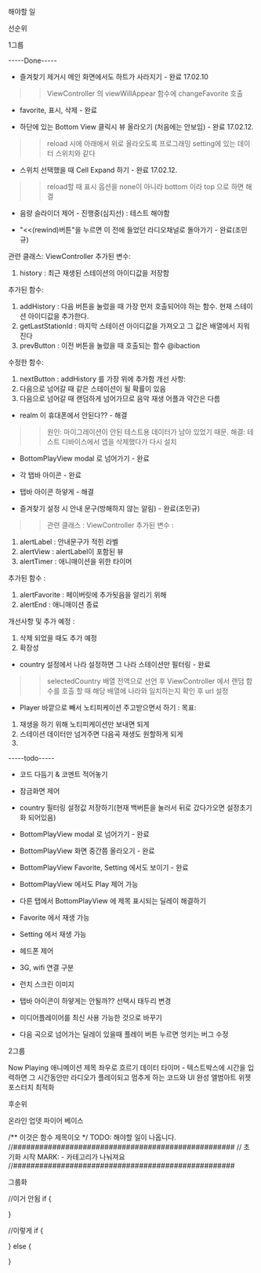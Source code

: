 해야할 일

선순위

1그룹

-----Done-----

- 즐겨찾기 제거시 메인 화면에서도 하트가 사라지기 - 완료 17.02.10
>> ViewController 의 viewWillAppear 함수에 changeFavorite 호출

- favorite, 표시, 삭제  - 완료

- 하단에 있는 Bottom View 클릭시 뷰 올라오기 (처음에는 안보임) - 완료 17.02.12.
>> reload 시에 아래에서 위로 올라오도록 프로그래밍 setting에 있는 데이터 스위치와 같다

- 스위치 선택했을 때 Cell Expand 하기 - 완료 17.02.12.
>> reload할 때 표시 옵션을 none이 아니라 bottom 이라 top 으로 하면 해결

- 음량 슬라이더 제어 - 진행중(심지선) : 테스트 해야함

- "<<(rewind)버튼"을 누르면 이 전에 들었던 라디오채널로 돌아가기 - 완료(조민규)
>>
관련 클래스: ViewController
추가된 변수: 
1. history : 최근 재생된 스테이션의 아이디값을 저장함

추가된 함수: 
1. addHistory : 다음 버튼을 눌렀을 때 가장 먼저 호출되어야 하는 함수. 현재 스테이션 아이디값을 추가한다.
2. getLastStationId : 마지막 스테이션 아이디값을 가져오고 그 값은 배열에서 지워진다
3. prevButton : 이전 버튼을 눌렀을 때 호출되는 함수 @ibaction

수정한 함수:
1. nextButton : addHistory 를 가장 위에 추가함
개선 사항:
1. 다음으로 넘어갈 때 같은 스테이션이 될 확률이 있음
2. 다음으로 넘어갈 때 랜덤하게 넘어가므로 음악 재생 어플과 약간은 다름


- realm 이 휴대폰에서 안된다?? - 해결
>>원인: 마이그레이션이 안된 테스트용 데이터가 남아 있었기 때문.
해결: 테스트 디바이스에서 앱을 삭제했다가 다시 설치

- BottomPlayView modal 로 넘어가기 - 완료

- 각 탭바 아이콘 - 완료

- 탭바 아이콘 하얗게 - 해결

- 즐겨찾기 설정 시 안내 문구(방해하지 않는 알림) - 완료(조민규)
>>관련 클래스 : ViewController
추가된 변수 :
1. alertLabel : 안내문구가 적힌 라벨
2. alertView : alertLabel이 포함된 뷰
3. alertTimer : 애니매이션을 위한 타이머

추가된 함수 : 
1. alertFavorite : 페이버릿에 추가됫음을 알리기 위해
2. alertEnd : 애니매이션 종료

개선사항 및 추가 예정 :
1. 삭제 되었을 때도 추가 예정
2. 확장성


- country 설정에서 나라 설정하면 그 나라 스테이션만 필터링 - 완료
>> selectedCountry 배열 전역으로 선언 후 ViewController 에서 랜덤 함수를 호출 할 때 
해당 배열에 나라와 일치하는지 확인 후 url 설정

- Player 바깥으로 빼서 노티피케이션 주고받으면서 하기 :
목표:
1. 재생을 하기 위해 노티피케이션만 보내면 되게
2. 스테이션 데이터만 넘겨주면 다음곡 재생도 원할하게 되게
3.

-----todo-----

- 코드 다듬기 & 코멘트 적어놓기



- 잠금화면 제어


- country 필터링 설정값 저장하기(현재 백버튼을 눌러서 뒤로 갔다가오면 설정초기화 되어있음)

- BottomPlayView modal 로 넘어가기 - 완료
- BottomPlayView 화면 중간쯤 올라오기 - 완료
- BottomPlayView Favorite, Setting 에서도 보이기 - 완료
- BottomPlayView 에서도 Play 제어 가능
- 다른 탭에서 BottomPlayView 에 제목 표시되는 딜레이 해결하기


- Favorite 에서 재생 가능 

- Setting 에서 재생 가능



- 헤드폰 제어


- 3G, wifi 연결 구분

- 런치 스크린 이미지


- 탭바 아이콘이 하얗게는 안될까?? 선택시 태두리 변경 

- 미디어플레이어를 최신 사용 가능한 것으로 바꾸기

- 다음 곡으로 넘어가는 딜레이 있을때 플레이 버튼 누르면 엉키는 버그 수정

2그룹

Now Playing 애니메이션
제목 좌우로 흐르기 
데이터 타이머 -  텍스트박스에 시간을 입력하면 그 시간동안만 라디오가 플레이되고 멈추게 하는 코드와 UI 완성
앨범아트
위젯
포스터치
최적화



후순위

온라인 업뎃
파이어 베이스




/** 이것은 함수 제목이오 */
TODO: 해야할 일이 나옵니다.
//###################################################
// 초기화 시작  MARK: - 카테고리가 나눠져요
//###################################################

그룹화

//이거 안됨
if
{

} 

//이렇게
if {

} 
else {

}





